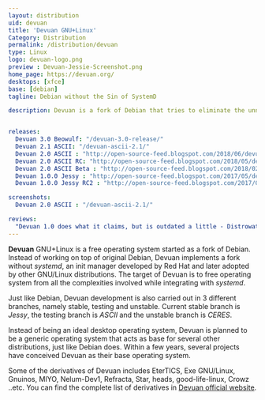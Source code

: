 ```yaml
---
layout: distribution
uid: devuan
title: 'Devuan GNU+Linux'
Category: Distribution
permalink: /distribution/devuan
type: Linux
logo: devuan-logo.png
preview : Devuan-Jessie-Screenshot.png
home_page: https://devuan.org/
desktops: [xfce]
base: [debian]
tagline: Debian without the Sin of SystemD

description: Devuan is a fork of Debian that tries to eliminate the unnecessary clutters of systemd. It is planned to be a conceived OS as a base for many distributions.


releases:
  Devuan 3.0 Beowulf: "/devuan-3.0-release/"
  Devuan 2.1 ASCII: "/devuan-ascii-2.1/"
  Devuan 2.0 ASCII : "http://open-source-feed.blogspot.com/2018/06/devuan-20-ascii-released-with-multiple.html"
  Devuan 2.0 ASCII RC: "http://open-source-feed.blogspot.com/2018/05/devuan-20-ascii-release-candidate-is.html"
  Devuan 2.0 ASCII Beta : "http://open-source-feed.blogspot.com/2018/02/devuan-20-ascii-beta-released-for.html"
  Devuan 1.0.0 Jessy : "http://open-source-feed.blogspot.com/2017/05/devuan-jessy-100-released-fork-of.html"
  Devuan 1.0.0 Jessy RC2 : "http://open-source-feed.blogspot.com/2017/05/devuan-jessie-100-rc2-released-with.html"

screenshots:
  Devuan 2.0 ASCII : "/devuan-ascii-2.1/"

reviews:
  "Devuan 1.0 does what it claims, but is outdated a little - Distrowatch" : "https://distrowatch.com/weekly.php?issue=20170605#devuan"
---
```


**Devuan** GNU+Linux is a free operating system started as a fork of Debian. Instead of working on top of original Debian, Devuan implements a fork without *systemd*, an init manager developed by Red Hat and later adopted by other GNU/Linux distributions. The target of Devuan is to free operating system from all the complexities involved while integrating with *systemd*.

Just like Debian, Devuan development is also carried out in 3 different branches, namely stable, testing and unstable. Current stable branch is *Jessy*, the testing branch is *ASCII* and the unstable branch is *CERES*.

Instead of being an ideal desktop operating system, Devuan is planned to be a generic operating system that acts as base for several other distributions, just like Debian does. Within a few years, several projects have conceived Devuan as their base operating system.

Some of the derivatives of Devuan includes EterTICS, Exe GNU/Linux, Gnuinos, MIYO, Nelum-Dev1, Refracta, Star, heads, good-life-linux, Crowz ..etc. You can find the complete list of derivatives in [Devuan official website](https://devuan.org/os/partners/devuan-distros).
